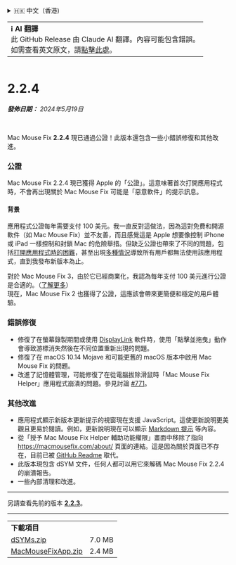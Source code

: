 <details>
<summary>🇭🇰 中文（香港)</summary>

[🇬🇧 English (GitHub)](https://github.com/noah-nuebling/mac-mouse-fix/releases/tag/2.2.4)\
[🇦🇩 Català](https://redirect.macmousefix.com/?target=mmf-release&tag=2.2.4&locale=ca)\
[🇩🇪 Deutsch](https://redirect.macmousefix.com/?target=mmf-release&tag=2.2.4&locale=de)\
[🇪🇸 Español](https://redirect.macmousefix.com/?target=mmf-release&tag=2.2.4&locale=es)\
[🇫🇷 Français](https://redirect.macmousefix.com/?target=mmf-release&tag=2.2.4&locale=fr)\
[🇮🇩 Indonesia](https://redirect.macmousefix.com/?target=mmf-release&tag=2.2.4&locale=id)\
[🇮🇹 Italiano](https://redirect.macmousefix.com/?target=mmf-release&tag=2.2.4&locale=it)\
[🇭🇺 Magyar](https://redirect.macmousefix.com/?target=mmf-release&tag=2.2.4&locale=hu)\
[🇳🇱 Nederlands](https://redirect.macmousefix.com/?target=mmf-release&tag=2.2.4&locale=nl)\
[🇵🇱 Polski](https://redirect.macmousefix.com/?target=mmf-release&tag=2.2.4&locale=pl)\
[🇧🇷 Português (Brasil)](https://redirect.macmousefix.com/?target=mmf-release&tag=2.2.4&locale=pt-BR)\
[🇵🇹 Português (Portugal)](https://redirect.macmousefix.com/?target=mmf-release&tag=2.2.4&locale=pt-PT)\
[🇷🇴 Română](https://redirect.macmousefix.com/?target=mmf-release&tag=2.2.4&locale=ro)\
[🇸🇪 Svenska](https://redirect.macmousefix.com/?target=mmf-release&tag=2.2.4&locale=sv)\
[🇻🇳 Tiếng Việt](https://redirect.macmousefix.com/?target=mmf-release&tag=2.2.4&locale=vi)\
[🇹🇷 Türkçe](https://redirect.macmousefix.com/?target=mmf-release&tag=2.2.4&locale=tr)\
[🇨🇿 Čeština](https://redirect.macmousefix.com/?target=mmf-release&tag=2.2.4&locale=cs)\
[🇬🇷 Ελληνικά](https://redirect.macmousefix.com/?target=mmf-release&tag=2.2.4&locale=el)\
[🇷🇺 Русский](https://redirect.macmousefix.com/?target=mmf-release&tag=2.2.4&locale=ru)\
[🇺🇦 Українська](https://redirect.macmousefix.com/?target=mmf-release&tag=2.2.4&locale=uk)\
[🇮🇱 עברית](https://redirect.macmousefix.com/?target=mmf-release&tag=2.2.4&locale=he)\
[🇸🇦 العربية](https://redirect.macmousefix.com/?target=mmf-release&tag=2.2.4&locale=ar)\
[🇮🇳 हिन्दी](https://redirect.macmousefix.com/?target=mmf-release&tag=2.2.4&locale=hi)\
[🇹🇭 ไทย](https://redirect.macmousefix.com/?target=mmf-release&tag=2.2.4&locale=th)\
[🇨🇳 中文 (简体)](https://redirect.macmousefix.com/?target=mmf-release&tag=2.2.4&locale=zh-Hans)\
[🇨🇳 中文 (繁體)](https://redirect.macmousefix.com/?target=mmf-release&tag=2.2.4&locale=zh-Hant)\
**🇭🇰 中文（香港)**\
[🇯🇵 日本語](https://redirect.macmousefix.com/?target=mmf-release&tag=2.2.4&locale=ja)\
[🇰🇷 한국어](https://redirect.macmousefix.com/?target=mmf-release&tag=2.2.4&locale=ko)\
[Help translate Mac Mouse Fix to different languages!](https://github.com/noah-nuebling/mac-mouse-fix/discussions/731)
</details>
<table align=><td>
<b>ℹ️ AI 翻譯</b><br>
此 GitHub Release 由 Claude AI 翻譯。內容可能包含錯誤。<br>
如需查看英文原文，請<a href="https://github.com/noah-nuebling/mac-mouse-fix/releases/tag/2.2.4">點擊此處</a>。
</td></table>

<table></table>

# 2.2.4
***發佈日期：** 2024年5月19日*

<br>

Mac Mouse Fix **2.2.4** 現已通過公證！此版本還包含一些小錯誤修復和其他改進。

### **公證**

Mac Mouse Fix 2.2.4 現已獲得 Apple 的「公證」。這意味著首次打開應用程式時，不會再出現關於 Mac Mouse Fix 可能是「惡意軟件」的提示訊息。

#### 背景

應用程式公證每年需要支付 100 美元。我一直反對這做法，因為這對免費和開源軟件（如 Mac Mouse Fix）並不友善，而且感覺這是 Apple 想要像控制 iPhone 或 iPad 一樣控制和封鎖 Mac 的危險舉措。但缺乏公證也帶來了不同的問題，包括[打開應用程式時的困難](https://github.com/noah-nuebling/mac-mouse-fix/discussions/114)，甚至出現[多種情況](https://github.com/noah-nuebling/mac-mouse-fix/issues/95)導致所有用戶都無法使用該應用程式，直到我發布新版本為止。

對於 Mac Mouse Fix 3，由於它已經商業化，我認為每年支付 100 美元進行公證是合適的。（[了解更多](https://redirect.macmousefix.com/?target=mmf-release&tag=3.0.0&locale=zh-HK)）\
現在，Mac Mouse Fix 2 也獲得了公證，這應該會帶來更簡便和穩定的用戶體驗。

### **錯誤修復**

- 修復了在螢幕錄製期間或使用 [DisplayLink](https://www.synaptics.com/products/displaylink-graphics) 軟件時，使用「點擊並拖曳」動作會導致游標消失然後在不同位置重新出現的問題。
- 修復了在 macOS 10.14 Mojave 和可能更舊的 macOS 版本中啟用 Mac Mouse Fix 的問題。
- 改進了記憶體管理，可能修復了在從電腦拔除滑鼠時「Mac Mouse Fix Helper」應用程式崩潰的問題。參見討論 [#771](https://github.com/noah-nuebling/mac-mouse-fix/discussions/771)。

### **其他改進**

- 應用程式顯示新版本更新提示的視窗現在支援 JavaScript。這使更新說明更美觀且更易於閱讀。例如，更新說明現在可以顯示 [Markdown 提示](https://github.com/orgs/community/discussions/16925) 等內容。
- 從「授予 Mac Mouse Fix Helper 輔助功能權限」畫面中移除了指向 https://macmousefix.com/about/ 頁面的連結。這是因為關於頁面已不存在，目前已被 [GitHub Readme](https://github.com/noah-nuebling/mac-mouse-fix) 取代。
- 此版本現包含 dSYM 文件，任何人都可以用它來解碼 Mac Mouse Fix 2.2.4 的崩潰報告。
- 一些內部清理和改進。

---

另請查看先前的版本 [**2.2.3**](https://redirect.macmousefix.com/?target=mmf-release&tag=2.2.3&locale=zh-HK)。

---

<table align="start">
<tr>
    <td colspan=2>
        <b>下載項目</b>
    </td>
</tr>
<tr>
    <td><a href="https://github.com/noah-nuebling/mac-mouse-fix/releases/download/2.2.4/dSYMs.zip">dSYMs.zip</a></td>
    <td>7.0 MB</td>
</tr>
<tr>
    <td><a href="https://github.com/noah-nuebling/mac-mouse-fix/releases/download/2.2.4/MacMouseFixApp.zip">MacMouseFixApp.zip</a></td>
    <td>2.4 MB</td>
</tr>
</table>